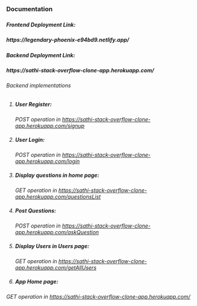 <h3>Documentation<h3>

<h5>Frontend Deployment Link:<h5> https://legendary-phoenix-e94bd9.netlify.app/
<h5>Backend Deployment Link:<h5> https://sathi-stack-overflow-clone-app.herokuapp.com/


<h6>Backend implementations<h6>

1. <h5>User Register:</h5>

   POST operation in https://sathi-stack-overflow-clone-app.herokuapp.com/signup

2. <h5>User Login:</h5>

   POST operation in https://sathi-stack-overflow-clone-app.herokuapp.com/login

3. <h5>Display questions in home page:</h5>

   GET operation in https://sathi-stack-overflow-clone-app.herokuapp.com/questionsList

4. <h5>Post Questions:</h5>

   POST operation in https://sathi-stack-overflow-clone-app.herokuapp.com/askQuestion  

5. <h5>Display Users in Users page:</h5>

   GET operation in https://sathi-stack-overflow-clone-app.herokuapp.com/getAllUsers

6.  <h5>App Home page:</h5>

   GET operation in https://sathi-stack-overflow-clone-app.herokuapp.com/
